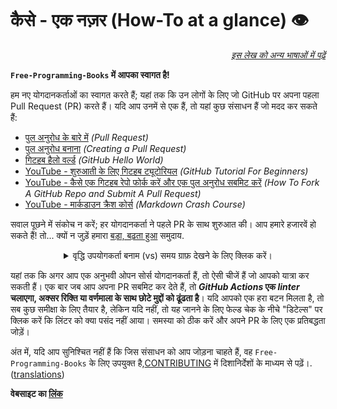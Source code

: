 # कैसे - एक नज़र (How-To at a glance) 👁️

<div align="right" markdown="1">

*[इस लेख को अन्य भाषाओं में पढ़ें](README.md#translations)*

</div>

**`Free-Programming-Books` में आपका स्वागत है!**

हम नए योगदानकर्ताओं का स्वागत करते हैं; यहां तक ​​कि उन लोगों के लिए जो GitHub पर अपना पहला Pull Request (PR) करते हैं। यदि आप उनमें से एक हैं, तो यहां कुछ संसाधन हैं जो मदद कर सकते हैं:

* [पुल अनुरोध के बारे में](https://docs.github.com/en/pull-requests/collaborating-with-pull-requests/proposing-changes-to-your-work-with-pull-requests/about-pull-requests) *(Pull Request)*
* [पुल अनुरोध बनाना](https://docs.github.com/en/pull-requests/collaborating-with-pull-requests/proposing-changes-to-your-work-with-pull-requests/creating-a-pull-request) *(Creating a Pull Request)*
* [गिटहब हैलो वर्ल्ड](https://docs.github.com/en/get-started/quickstart/hello-world) *(GitHub Hello World)*
* [YouTube - शुरुआती के लिए गिटहब ट्यूटोरियल](https://www.youtube.com/watch?v=0fKg7e37bQE) *(GitHub Tutorial For Beginners)*
* [YouTube - कैसे एक गिटहब रेपो फोर्क करें और एक पुल अनुरोध सबमिट करें](https://www.youtube.com/watch?v=G1I3HF4YWEw) *(How To Fork A GitHub Repo and Submit A Pull Request)*
* [YouTube - मार्कडाउन क्रैश कोर्स](https://www.youtube.com/watch?v=HUBNt18RFbo) *(Markdown Crash Course)*


सवाल पूछने में संकोच न करें; हर योगदानकर्ता ने पहले PR के साथ शुरुआत की। आप हमारे हजारवें हो सकते हैं! तो... क्यों न जुड़ें हमारा [बड़ा, बढ़ता हुआ](https://www.apiseven.com/en/contributor-graph?chart=contributorOverTime&repo=ebookfoundation/free-programming-books) समुदाय.

<details align="center" markdown="1">
<summary>वृद्धि उपयोगकर्ता बनाम (vs) समय ग्राफ़ देखने के लिए क्लिक करें।</summary>

[![EbookFoundation/free-programming-books's Contributor over time Graph](https://contributor-overtime-api.apiseven.com/contributors-svg?chart=contributorOverTime&repo=ebookfoundation/free-programming-books)](https://www.apiseven.com/en/contributor-graph?chart=contributorOverTime&repo=ebookfoundation/free-programming-books)

[![EbookFoundation/free-programming-books's Monthly Active Contributors graph](https://contributor-overtime-api.apiseven.com/contributors-svg?chart=contributorMonthlyActivity&repo=ebookfoundation/free-programming-books)](https://www.apiseven.com/en/contributor-graph?chart=contributorMonthlyActivity&repo=ebookfoundation/free-programming-books)

</details>

यहां तक कि अगर आप एक अनुभवी ओपन सोर्स योगदानकर्ता हैं, तो ऐसी चीजें हैं जो आपको यात्रा कर सकती हैं। एक बार जब आप अपना PR सबमिट कर देते हैं, तो ***GitHub Actions* एक *linter* चलाएगा, अक्सर रिक्ति या वर्णमाला के साथ छोटे मुद्दों को ढूंढता है**। यदि आपको एक हरा बटन मिलता है, तो सब कुछ समीक्षा के लिए तैयार है, लेकिन यदि नहीं, तो यह जानने के लिए फेल्ड चेक के नीचे "डिटेल्स" पर क्लिक करें कि लिंटर को क्या पसंद नहीं आया। समस्या को ठीक करें और अपने PR के लिए एक प्रतिबद्धता जोड़ें।

अंत में, यदि आप सुनिश्चित नहीं हैं कि जिस संसाधन को आप जोड़ना चाहते हैं, वह `Free-Programming-Books` के लिए उपयुक्त है,[CONTRIBUTING](CONTRIBUTING.md) में दिशानिर्देशों के माध्यम से पढ़ें।. ([translations](README.md#translations))

**वेबसाइट का [लिंक](https://ebookfoundation.github.io/free-programming-books/)**
